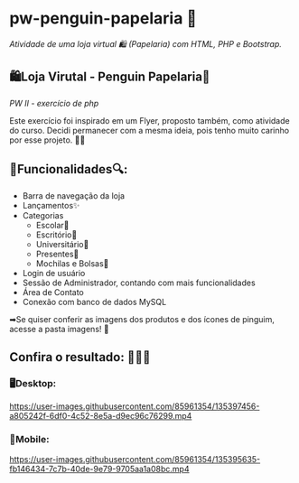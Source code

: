 # pw-penguin-papelaria 🐧

*Atividade de uma loja virtual 🛍 (Papelaria) com HTML, PHP e Bootstrap.*

## 🛍Loja Virutal - Penguin Papelaria🐧 ##
_PW II - exercício de php_

Este exercício foi inspirado em um Flyer, proposto também, como atividade do curso. Decidi 
permanecer com a mesma ideia, pois tenho muito carinho por esse projeto. 💜🐧

## 📝Funcionalidades🔍:

* Barra de navegação da loja
* Lançamentos✨
* Categorias
  * Escolar📘
  * Escritório📁
  * Universitário📓 
  * Presentes🎁
  * Mochilas e Bolsas🎒
* Login de usuário 
* Sessão de Administrador, contando com mais funcionalidades
* Área de Contato
* Conexão com banco de dados MySQL

➡Se quiser conferir as imagens dos produtos e dos ícones de pinguim, acesse a pasta imagens! 📁






## Confira o resultado: 🐧💜✨


### 🖥Desktop:

https://user-images.githubusercontent.com/85961354/135397456-a805242f-6df0-4c52-8e5a-d9ec96c76299.mp4





### 📱Mobile:

https://user-images.githubusercontent.com/85961354/135395635-fb146434-7c7b-40de-9e79-9705aa1a08bc.mp4








